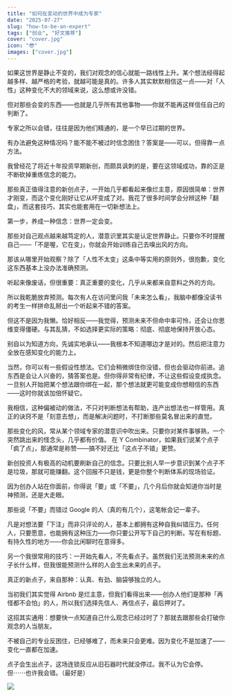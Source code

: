 ```yaml
---
title: "如何在变动的世界中成为专家"
date: "2025-07-27"
slug: "how-to-be-an-expert"
tags: ["创业", "好文推荐"]
cover: "cover.jpg"
icon: "😎"
images: ["cover.jpg"]
---
```

如果这世界是静止不变的，我们对观念的信心就能一路线性上升。某个想法经得起越多样、越严格的考验，就越可能是真的。许多人其实默默相信这一点——对「人性」这种变化不大的领域来说，这么想或许没错。



但对那些会变的东西——也就是几乎所有其他事物——你就不能再这样信任自己的判断了。



专家之所以会错，往往是因为他们精通的，是一个早已过期的世界。



有办法避免这种情况吗？能不能不被过时信念困住？答案是——可以，但得靠一点方法。



我曾经花了将近十年投资早期新创，而颇具讽刺的是，要在这领域成功，靠的正是不断砍掉重练信念的能力。



那些真正值得注意的新创点子，一开始几乎都看起来像烂主意，原因很简单：世界才刚变，而这个变化刚好让它从坏变成了对。我花了很多时间学会分辨这种「翻盘」，而这套技巧，其实也能套用在一切新想法上。



第一步，养成一种信念：世界一定会变。



那些对自己观点越来越笃定的人，潜意识里其实是认定世界静止。只要你不时提醒自己——「不是喔，它在变」，你就会开始训练自己去嗅出风的方向。



那该从哪里开始观察？除了「人性不太变」这条中等实用的原则外，很抱歉，变化这东西基本上没办法准确预测。



听起来像废话，但很重要：真正重要的变化，几乎从来都来自意料之外的方向。



所以我乾脆放弃预测。每次有人在访问里问我「未来怎么看」，我脑中都像没读书的考生一样拼命乱掰出一个听起来不错的答案。



但这不是因为我懒。恰好相反——我觉得，预测未来不但命中率可怜，还会让你思维变得僵硬。与其乱猜，不如选择更实际的策略：彻底、彻底地保持开放心态。



别自以为知道方向，先诚实地承认——我根本不知道哪边才是对的。然后把注意力全放在感知变化的能力上。



当然，你可以有一些假设性想法。它们会稍微绑住你没错，但也会驱动你前进。追东西是会让人兴奋的，猜答案也是。但你得非常有纪律，不让这些假设变成执念。
一旦别人开始把某个想法跟你绑在一起，那个想法就更可能变成你想相信的东西——这时你就该加倍怀疑它。



我相信，这种偏被动的做法，不只对判断想法有帮助，连产出想法也一样管用。真正的诀窍不是「刻意去想」，而是解决问题时，不打断那些莫名冒出来的直觉。



那些变化的风，常从某个领域专家的潜意识中吹出来。只要你对某件事够熟，一个突然跳出来的怪念头，几乎都有价值。
在 Y Combinator，如果我们说某个点子「疯了点」，那通常是称赞——搞不好还比「这点子不错」更赞。



新创投资人有极高的动机要刷新自己的信念。只要比别人早一步意识到某个点子不是垃圾，那就可能赚翻。这个回报不只是钱，更是你整个判断体系的现场验证。



因为创办人站在你面前，你得说「要」或「不要」，几个月后你就会知道你当时是神预测，还是大走眼。



那些说「不要」而错过 Google 的人（真的有几个），这笔帐会记一辈子。



凡是对想法要「下注」而非只评论的人，基本上都拥有这种自我纠错压力。任何人，只要愿意，也能拥有这种压力——你只要公开写下自己的判断。写在有标题、有持久性的地方——你会比闲聊时在意得多。



另一个我很常用的技巧：一开始先看人，不先看点子。虽然我们无法预测未来的点子长什么样，但我很能预测什么样的人会生出未来的点子。



真正的新点子，来自那种：认真、有劲、脑袋够独立的人。



当初我们其实觉得 Airbnb 是烂主意，但我们看得出来——创办人他们是那种「再怪都不会怕」的人，所以我们选择先信人、再信点子，最后押对了。



这招其实通用：想要快一点知道自己什么观念已经过时了？那就去跟那些会打破你观念的人当朋友。



不被自己的专业反困住，已经够难了，而未来只会更难。因为变化不是加速了——变化一直都在加速。



点子会生出点子，这场连锁反应从旧石器时代就没停过。我不认为它会停。
但⋯⋯也许我会错。（最好是）




![](https://prod-files-secure.s3.us-west-2.amazonaws.com/112d0858-5090-4d34-a606-b75eb8d65fd2/46476355-9cf3-4e99-9b7a-3531bc426380/1000202064.png?X-Amz-Algorithm=AWS4-HMAC-SHA256&X-Amz-Content-Sha256=UNSIGNED-PAYLOAD&X-Amz-Credential=ASIAZI2LB466UZCXIGX5%2F20250817%2Fus-west-2%2Fs3%2Faws4_request&X-Amz-Date=20250817T201431Z&X-Amz-Expires=3600&X-Amz-Security-Token=IQoJb3JpZ2luX2VjEEwaCXVzLXdlc3QtMiJGMEQCIG7t4KJFFFpoZmjL2A4sNpxOksVLjjICdOEclfgOASnTAiAY2ZL9nqGl3PhWtjgLeLc%2B%2BUjfqjcDmuOYMwmLozPOICqIBAiV%2F%2F%2F%2F%2F%2F%2F%2F%2F%2F8BEAAaDDYzNzQyMzE4MzgwNSIMVt0SCIgkxcXqcHPIKtwD4ujChx1ICjSpL4HxxO1GNpuEzt%2F7uNZOTj23flBvbFH7ejWq1XBTwh9Al7pB2OUukY%2FPZKw51TK0Rv75ixUYs2mkAQ1tNRI4%2FsdwxXmOkag1Th5P0G%2BK4nWqUUuZeOyERcS6N7I5Tedw%2FBJKfwzSFEf3TO2UAVkK1dALbwMCDzsQcjrs%2BGbOILsznmiZTBnLKczGBSbtIQ%2BTDzeQ6q%2FcDzlc8yLnz14YuO7TAXdIo%2FJ4crlBVTBLD0m7jvlnE8Xaxky1NoH9OrRatxsRgdbkdpPM4pDLaSzvuy%2FwH%2FdWxrPtytoKIqe6ZmtLFQfhqQKiktquZqL2wtcOWEZU6YkC%2FQP2Ta2fY1WoaRUgFlof1tVGK9IXI%2BwooVxzThah%2BUbwr8V958LZfda08ZlBA9kzxMeMNAgpE1IMtbf64YxrRSyyU3oD1X8Uw4RZIuMlrPXOsPc7sEMi3zSxdcLziP1a4RIOdK2OAMR7BouTizBAoaKzZchIWRSTM1NBItcVEopVCJXhVacHrujxOFJbvoWJmV6%2BzzJxwa4pvg3J0ypTmDfbooUXPzpuQm4RRnX92CqF2qxjPx3TlAd4wg3bFGzCztvaTgAXMonOfdJpiNOXg4W1l5U4QGRsl%2FY65FEwuN%2BIxQY6pgGOeKHdknbgoFm3j5jDYEc%2BzrLhMavfyFNmt%2B%2FC%2Fw7dAZub3t8yOeT6r9jnDAh6Q0rmke2aOF%2BlcBY3%2Bd44qGmzYVo5QqFjIBuqpvUSZQY0GbmvJvnP9RKkc%2FyLYeLi0YKmq%2Fal%2F32So7Bh9ijIHrqYhHO6tS2EVc%2B%2Byu1LYRuacZW%2FBQ9zt2mOpfPf%2BdnBzjeZsBbfprgI%2BJt7%2Fg88Tea5%2B1lQXyHp&X-Amz-Signature=edd106cfe88bce25db614aeb3c32dda2c3a6b9f65b9d4e31695738b5d925fa82&X-Amz-SignedHeaders=host&x-amz-checksum-mode=ENABLED&x-id=GetObject)

